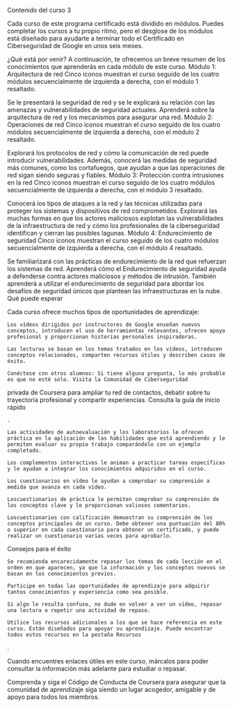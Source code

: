 Contenido del curso 3

Cada curso de este programa certificado está dividido en módulos. Puedes completar los cursos a tu propio ritmo, pero el desglose de los módulos está diseñado para ayudarte a terminar todo el Certificado en Ciberseguridad de Google en unos seis meses.

¿Qué está por venir? A continuación, te ofrecemos un breve resumen de los conocimientos que aprenderás en cada módulo de este curso.
Módulo 1: Arquitectura de red
Cinco iconos muestran el curso seguido de los cuatro módulos secuencialmente de izquierda a derecha, con el módulo 1 resaltado.

Se le presentará la seguridad de red y se le explicará su relación con las amenazas y vulnerabilidades de seguridad actuales. Aprenderá sobre la arquitectura de red y los mecanismos para asegurar una red.
Módulo 2: Operaciones de red
Cinco iconos muestran el curso seguido de los cuatro módulos secuencialmente de izquierda a derecha, con el módulo 2 resaltado.

Explorará los protocolos de red y cómo la comunicación de red puede introducir vulnerabilidades. Además, conocerá las medidas de seguridad más comunes, como los cortafuegos, que ayudan a que las operaciones de red sigan siendo seguras y fiables.
Módulo 3: Protección contra intrusiones en la red
Cinco iconos muestran el curso seguido de los cuatro módulos secuencialmente de izquierda a derecha, con el módulo 3 resaltado.

Conocerá los tipos de ataques a la red y las técnicas utilizadas para proteger los sistemas y dispositivos de red comprometidos. Explorará las muchas formas en que los actores maliciosos explotan las vulnerabilidades de la infraestructura de red y cómo los profesionales de la ciberseguridad identifican y cierran las posibles lagunas.
Módulo 4: Endurecimiento de seguridad
Cinco iconos muestran el curso seguido de los cuatro módulos secuencialmente de izquierda a derecha, con el módulo 4 resaltado.

Se familiarizará con las prácticas de endurecimiento de la red que refuerzan los sistemas de red. Aprenderá cómo el Endurecimiento de seguridad ayuda a defenderse contra actores maliciosos y métodos de intrusión. También aprenderá a utilizar el endurecimiento de seguridad para abordar los desafíos de seguridad únicos que plantean las infraestructuras en la nube.
Qué puede esperar

Cada curso ofrece muchos tipos de oportunidades de aprendizaje:

    Los vídeos dirigidos por instructores de Google enseñan nuevos conceptos, introducen el uso de herramientas relevantes, ofrecen apoyo profesional y proporcionan historias personales inspiradoras.

    Las lecturas se basan en los temas tratados en los vídeos, introducen conceptos relacionados, comparten recursos útiles y describen casos de éxito.

    Conéctese con otros alumnos: Si tiene alguna pregunta, lo más probable es que no esté solo. Visita la Comunidad de Ciberseguridad

 privada de Coursera para ampliar tu red de contactos, debatir sobre tu trayectoria profesional y compartir experiencias. Consulta la guía de inicio rápido

    .

    Las actividades de autoevaluación y los laboratorios le ofrecen práctica en la aplicación de las habilidades que está aprendiendo y le permiten evaluar su propio trabajo comparándolo con un ejemplo completado.

    Los complementos interactivos le animan a practicar tareas específicas y le ayudan a integrar los conocimientos adquiridos en el curso.

    Los cuestionarios en vídeo le ayudan a comprobar su comprensión a medida que avanza en cada vídeo.

    Loscuestionarios de práctica le permiten comprobar su comprensión de los conceptos clave y le proporcionan valiosos comentarios.

    Loscuestionarios con calificación demuestran su comprensión de los conceptos principales de un curso. Debe obtener una puntuación del 80% o superior en cada cuestionario para obtener un certificado, y puede realizar un cuestionario varias veces para aprobarlo.

Consejos para el éxito

    Se recomienda encarecidamente repasar los temas de cada lección en el orden en que aparecen, ya que la información y los conceptos nuevos se basan en los conocimientos previos.

    Participe en todas las oportunidades de aprendizaje para adquirir tantos conocimientos y experiencia como sea posible.

    Si algo le resulta confuso, no dude en volver a ver un vídeo, repasar una lectura o repetir una actividad de repaso.

    Utilice los recursos adicionales a los que se hace referencia en este curso. Están diseñados para apoyar su aprendizaje. Puede encontrar todos estos recursos en la pestaña Recursos

.

Cuando encuentres enlaces útiles en este curso, márcalos para poder consultar la información más adelante para estudiar o repasar.

Comprenda y siga el Código de Conducta de Coursera
 para asegurar que la comunidad de aprendizaje siga siendo un lugar acogedor, amigable y de apoyo para todos los miembros.